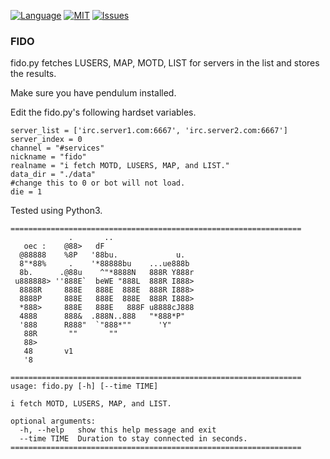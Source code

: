 [![Language](https://img.shields.io/badge/language-Python-green.svg?style=for-the-badge)](http://www.python.org)
[![MIT](https://shields.io/badge/license-MIT-green?style=for-the-badge)](https://choosealicense.com/licenses/mit/)
[![Issues](https://img.shields.io/github/issues/jonosur/fido?style=for-the-badge)](https://github.com/jonosur/fido/issues)

### FIDO

fido.py fetches LUSERS, MAP, MOTD, LIST for servers in the list and stores the results. 

Make sure you have pendulum installed.

Edit the fido.py's following hardset variables.
```
server_list = ['irc.server1.com:6667', 'irc.server2.com:6667']
server_index = 0
channel = "#services"
nickname = "fido"
realname = "i fetch MOTD, LUSERS, MAP, and LIST."
data_dir = "./data"
#change this to 0 or bot will not load.
die = 1
```

Tested using Python3.
```
=================================================================
             .       ..
   oec :    @88>   dF
  @88888    %8P   '88bu.             u.
  8"*88%     .    '*88888bu    ...ue888b
  8b.      .@88u    ^"*8888N   888R Y888r
 u888888> ''888E`  beWE "888L  888R I888>
  8888R     888E   888E  888E  888R I888>
  8888P     888E   888E  888E  888R I888>
  *888>     888E   888E   888F u8888cJ888
  4888      888&  .888N..888   "*888*P"
  '888      R888"  `"888*""      'Y"
   88R       ""       ""
   88>
   48       v1
   '8

=================================================================
usage: fido.py [-h] [--time TIME]

i fetch MOTD, LUSERS, MAP, and LIST.

optional arguments:
  -h, --help   show this help message and exit
  --time TIME  Duration to stay connected in seconds.
=================================================================
```

